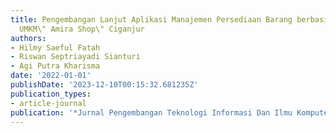 ```yaml
---
title: Pengembangan Lanjut Aplikasi Manajemen Persediaan Barang berbasis Android pada
  UMKM\" Amira Shop\" Ciganjur
authors:
- Hilmy Saeful Fatah
- Riswan Septriayadi Sianturi
- Agi Putra Kharisma
date: '2022-01-01'
publishDate: '2023-12-10T00:15:32.681235Z'
publication_types:
- article-journal
publication: '*Jurnal Pengembangan Teknologi Informasi Dan Ilmu Komputer*'
---
```

